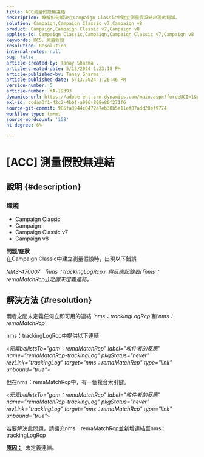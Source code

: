 ```yaml
---
title: ACC測量假設無連結
description: 瞭解如何解決在Campaign Classic中建立測量假設時出現的錯誤。
solution: Campaign,Campaign Classic v7,Campaign v8
product: Campaign,Campaign Classic v7,Campaign v8
applies-to: Campaign Classic,Campaign,Campaign Classic v7,Campaign v8
keywords: KCS，測量假設
resolution: Resolution
internal-notes: null
bug: false
article-created-by: Tanay Sharma .
article-created-date: 5/13/2024 1:23:18 PM
article-published-by: Tanay Sharma .
article-published-date: 5/13/2024 1:26:46 PM
version-number: 5
article-number: KA-19393
dynamics-url: https://adobe-ent.crm.dynamics.com/main.aspx?forceUCI=1&pagetype=entityrecord&etn=knowledgearticle&id=8b6538f3-2b11-ef11-9f8a-6045bd02b206
exl-id: ccdaa3f1-42c2-4bbf-a996-808e80f271f6
source-git-commit: 985fa3944c0472a7eb30b5a11ef87add28ef9774
workflow-type: tm+mt
source-wordcount: '158'
ht-degree: 6%

---
```


# [ACC] 測量假設無連結

## 說明 {#description}


### <b>環境</b>

- Campaign Classic
- Campaign
- Campaign Classic v7
- Campaign v8

<b>問題/症狀</b><br>在Campaign Classic中建立測量假設時，出現以下錯誤

*NMS-470007 「nms：trackingLogRcp」與反應記錄表(「nms：remaMatchRcp」)之間未定義連結。*

## 解決方法 {#resolution}


兩者之間未定義任何立即可用的連結 *&#39;nms：trackingLogRcp&#39;*&#x200B;和&#x200B;*&#39;nms：remaMatchRcp&#39;*

nms：trackingLogRcp中提供以下連結

*`<`元素bellistsTo=&quot;gam：remaMatchRcp&quot; label=&quot;收件者的反應&quot; name=&quot;remaMatchRcp-trackingLog&quot; pkgStatus=&quot;never&quot; revLink=&quot;trackingLog&quot; target=&quot;nms：remaMatchRcp&quot; type=&quot;link&quot; unbound=&quot;true&quot;`>`*

但在nms：remaMatchRcp中，有一個複合索引鍵。

*`<`元素bellistsTo=&quot;gam：remaMatchRcp&quot; label=&quot;收件者的反應&quot; name=&quot;remaMatchRcp-trackingLog&quot; pkgStatus=&quot;never&quot; revLink=&quot;trackingLog&quot; target=&quot;nms：remaMatchRcp&quot; type=&quot;link&quot; unbound=&quot;true&quot;`>`*

若要解決此問題，請擴充nms：remaMatchRcp並新增連結至nms：trackingLogRcp



<b><u>原因：</u></b>  未定義連結。
